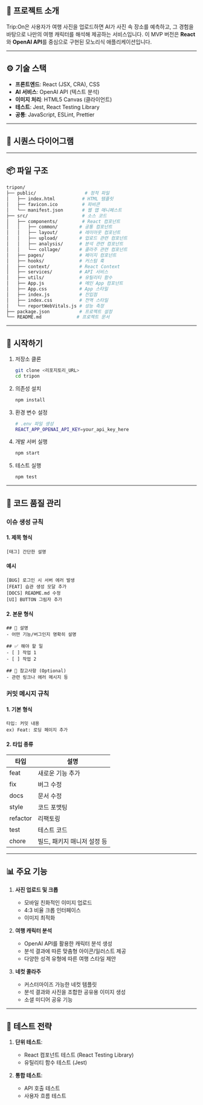 ## 🚀 프로젝트 소개

Trip:On은 사용자가 여행 사진을 업로드하면 AI가 사진 속 장소를 예측하고, 그 경험을 바탕으로 나만의 여행 캐릭터를 해석해 제공하는 서비스입니다. 이 MVP 버전은 **React**와 **OpenAI API**를 중심으로 구현된 모노리식 애플리케이션입니다.

---

## ⚙️ 기술 스택

* **프론트엔드**: React (JSX, CRA), CSS
* **AI 서비스**: OpenAI API (텍스트 분석)
* **이미지 처리**: HTML5 Canvas (클라이언트)
* **테스트**: Jest, React Testing Library
* **공통**: JavaScript, ESLint, Prettier

---

## 🔄 시퀀스 다이어그램

---

## 📦 파일 구조

```bash
tripon/
├── public/                  # 정적 파일
│   ├── index.html          # HTML 템플릿
│   ├── favicon.ico         # 파비콘
│   └── manifest.json       # 웹 앱 매니페스트
├── src/                    # 소스 코드
│   ├── components/         # React 컴포넌트
│   │   ├── common/        # 공통 컴포넌트
│   │   ├── layout/        # 레이아웃 컴포넌트
│   │   ├── upload/        # 업로드 관련 컴포넌트
│   │   ├── analysis/      # 분석 관련 컴포넌트
│   │   └── collage/       # 콜라주 관련 컴포넌트
│   ├── pages/             # 페이지 컴포넌트
│   ├── hooks/             # 커스텀 훅
│   ├── context/           # React Context
│   ├── services/          # API 서비스
│   ├── utils/             # 유틸리티 함수
│   ├── App.js             # 메인 App 컴포넌트
│   ├── App.css            # App 스타일
│   ├── index.js           # 진입점
│   ├── index.css          # 전역 스타일
│   └── reportWebVitals.js # 성능 측정
├── package.json           # 프로젝트 설정
└── README.md             # 프로젝트 문서
```

---

## 🚀 시작하기

1. 저장소 클론
    ```bash
    git clone <리포지토리_URL>
    cd tripon
    ```

2. 의존성 설치
    ```bash
    npm install
    ```

3. 환경 변수 설정
    ```bash
    # .env 파일 생성
    REACT_APP_OPENAI_API_KEY=your_api_key_here
    ```

4. 개발 서버 실행
    ```bash
    npm start
    ```

5. 테스트 실행
    ```bash
    npm test
    ```

---

## 💎 코드 품질 관리

### 이슈 생성 규칙

#### 1. 제목 형식
```
[태그] 간단한 설명
```

#### 예시
```
[BUG] 로그인 시 서버 에러 발생
[FEAT] 습관 생성 모달 추가
[DOCS] README.md 수정
[UI] BUTTON 그림자 추가
```

#### 2. 본문 형식
```
## 📌 설명
- 어떤 기능/버그인지 명확히 설명

## ✅ 해야 할 일
- [ ] 작업 1
- [ ] 작업 2

## 📎 참고사항 (Optional)
- 관련 링크나 에러 메시지 등
```

### 커밋 메시지 규칙

#### 1. 기본 형식
```
타입: 커밋 내용
ex) Feat: 로딩 페이지 추가
```

#### 2. 타입 종류

| 타입 | 설명 |
| --- | --- |
| feat | 새로운 기능 추가 |
| fix | 버그 수정 |
| docs | 문서 수정 |
| style | 코드 포맷팅 |
| refactor | 리팩토링 |
| test | 테스트 코드 |
| chore | 빌드, 패키지 매니저 설정 등 |

---

## 📊 주요 기능

1. **사진 업로드 및 크롭**
   - 모바일 친화적인 이미지 업로드
   - 4:3 비율 크롭 인터페이스
   - 이미지 최적화

2. **여행 캐릭터 분석**
   - OpenAI API를 활용한 캐릭터 분석 생성
   - 분석 결과에 따른 맞춤형 아이콘/일러스트 제공
   - 다양한 성격 유형에 따른 여행 스타일 제안

3. **네컷 콜라주**
   - 커스터마이즈 가능한 네컷 템플릿
   - 분석 결과와 사진을 조합한 공유용 이미지 생성
   - 소셜 미디어 공유 기능

---

## 🧪 테스트 전략

1. **단위 테스트**:
   - React 컴포넌트 테스트 (React Testing Library)
   - 유틸리티 함수 테스트 (Jest)

2. **통합 테스트**:
   - API 호출 테스트
   - 사용자 흐름 테스트
